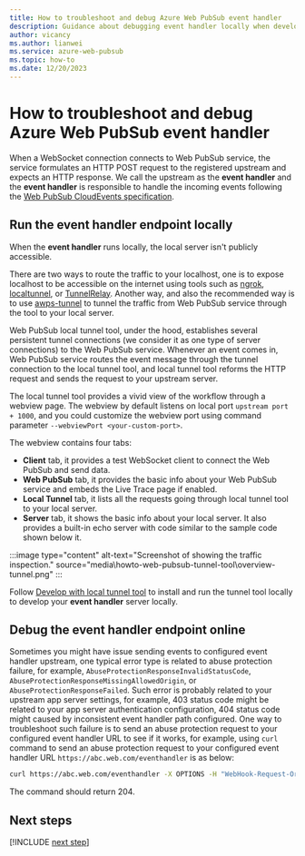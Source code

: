 ```yaml
---
title: How to troubleshoot and debug Azure Web PubSub event handler 
description: Guidance about debugging event handler locally when developing with Azure Web PubSub service.
author: vicancy
ms.author: lianwei
ms.service: azure-web-pubsub
ms.topic: how-to 
ms.date: 12/20/2023
---
```


# How to troubleshoot and debug Azure Web PubSub event handler

When a WebSocket connection connects to Web PubSub service, the service formulates an HTTP POST request to the registered upstream and expects an HTTP response. We call the upstream as the **event handler** and the **event handler** is responsible to handle the incoming events following the [Web PubSub CloudEvents specification](./reference-cloud-events.md).

## Run the event handler endpoint locally

When the **event handler** runs locally, the local server isn't publicly accessible.

There are two ways to route the traffic to your localhost, one is to expose localhost to be accessible on the internet using tools such as [ngrok](https://ngrok.com), [localtunnel](https://github.com/localtunnel/localtunnel), or [TunnelRelay](https://github.com/OfficeDev/microsoft-teams-tunnelrelay). Another way, and also the recommended way is to use [awps-tunnel](./howto-web-pubsub-tunnel-tool.md) to tunnel the traffic from Web PubSub service through the tool to your local server.

Web PubSub local tunnel tool, under the hood, establishes several persistent tunnel connections (we consider it as one type of server connections) to the Web PubSub service. Whenever an event comes in, Web PubSub service routes the event message through the tunnel connection to the local tunnel tool, and local tunnel tool reforms the HTTP request and sends the request to your upstream server.

The local tunnel tool provides a vivid view of the workflow through a webview page. The webview by default listens on local port `upstream port + 1000`, and you could customize the webview port using command parameter `--webviewPort <your-custom-port>`.

The webview contains four tabs:
- **Client** tab, it provides a test WebSocket client to connect the Web PubSub and send data.
- **Web PubSub** tab, it provides the basic info about your Web PubSub service and embeds the Live Trace page if enabled.
- **Local Tunnel** tab, it lists all the requests going through local tunnel tool to your local server.
- **Server** tab, it shows the basic info about your local server. It also provides a built-in echo server with code similar to the sample code shown below it.

:::image type="content" alt-text="Screenshot of showing the traffic inspection." source="media\howto-web-pubsub-tunnel-tool\overview-tunnel.png" :::

Follow [Develop with local tunnel tool](./howto-web-pubsub-tunnel-tool.md) to install and run the tunnel tool locally to develop your **event handler** server locally.

## Debug the event handler endpoint online

Sometimes you might have issue sending events to configured event handler upstream, one typical error type is related to abuse protection failure, for example, `AbuseProtectionResponseInvalidStatusCode`, `AbuseProtectionResponseMissingAllowedOrigin`, or `AbuseProtectionResponseFailed`. Such error is probably related to your upstream app server settings, for example, 403 status code might be related to your app server authentication configuration, 404 status code might caused by inconsistent event handler path configured. One way to troubleshoot such failure is to send an abuse protection request to your configured event handler URL to see if it works, for example, using `curl` command to send an abuse protection request to your configured event handler URL `https://abc.web.com/eventhandler` is as below:

```bash
curl https://abc.web.com/eventhandler -X OPTIONS -H "WebHook-Request-Origin: *" -H "ce-awpsversion: 1.0" --ssl-no-revoke -i
```

The command should return 204.

## Next steps

[!INCLUDE [next step](includes/include-next-step.md)]
